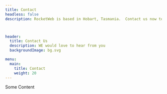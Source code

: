 ```yaml
---
title: Contact
headless: false
description: RocketWeb is based in Hobart, Tasmania.  Contact us now to talk to us about your next web project



header:
  title: Contact Us
  description: WE would love to hear from you
  backgroundImage: bg.svg

menu:
  main:
    title: Contact
    weight: 20
---
```


Some Content

